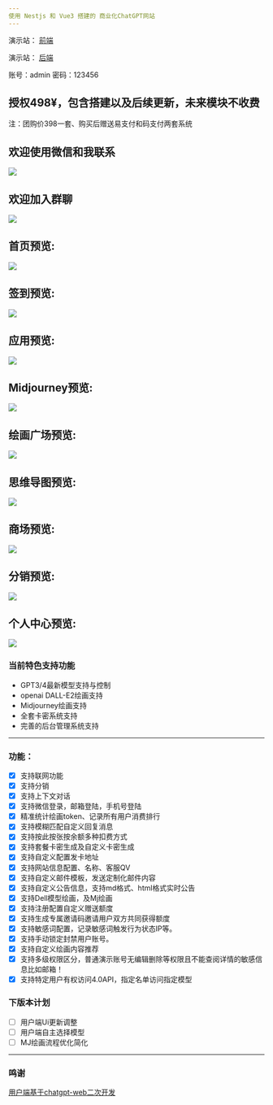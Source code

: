 ```yaml
---
使用 Nestjs 和 Vue3 搭建的 商业化ChatGPT网站
---
```


演示站： [前端](https://daohang.site)

演示站： [后端](https://mybot.cc/nineai/admin/#/login)

账号：admin 密码：123456

授权498¥，包含搭建以及后续更新，未来模块不收费
---
注：团购价398一套、购买后赠送易支付和码支付两套系统


欢迎使用微信和我联系
---
![](https://i.postimg.cc/C1SHqW4Y/514cc38b0fd50ef299b1de270877fd2c.jpg)

欢迎加入群聊
---
![](https://i.postimg.cc/jjG4SDDW/6e8bbb741fd0701c78dad9f0ec154349.jpg)

首页预览:
---
![](https://i.postimg.cc/k5v9sbW8/IMG-0479.jpg)

签到预览:
---
![](https://i.postimg.cc/Gm0C1QQG/IMG-0486.jpg)

应用预览:
---
![](https://i.postimg.cc/G23R5mjf/IMG-0480.jpg)

Midjourney预览:
---
![](https://i.postimg.cc/63HKJxjp/IMG-0481.jpg)

绘画广场预览:
---
![](https://i.postimg.cc/Y0hHtDZf/IMG-0482.jpg)

思维导图预览:
---
![](https://i.postimg.cc/qqSdqXdf/IMG-0483.jpg)

商场预览:
---
![](https://i.postimg.cc/WpHV5jq9/IMG-0484.jpg)

分销预览:
---
![](https://i.postimg.cc/zXHrMMnq/IMG-0485.jpg)

个人中心预览:
---
![](https://i.postimg.cc/XYw0NCHh/IMG-0487.jpg)



### 当前特色支持功能
- GPT3/4最新模型支持与控制
- openai DALL-E2绘画支持
- Midjourney绘画支持
- 全套卡密系统支持
- 完善的后台管理系统支持
---
### 功能：
- [x] 支持联网功能
- [x] 支持分销
- [x] 支持上下文对话
- [x] 支持微信登录，邮箱登陆，手机号登陆
- [x] 精准统计绘画token、记录所有用户消费排行
- [x] 支持模糊匹配自定义回复消息
- [x] 支持按此按张按余额多种扣费方式
- [x] 支持套餐卡密生成及自定义卡密生成
- [x] 支持自定义配置发卡地址
- [x] 支持网站信息配置、名称、客服QV
- [x] 支持自定义邮件模板，发送定制化邮件内容
- [x] 支持自定义公告信息，支持md格式、html格式实时公告
- [x] 支持Dell模型绘画，及Mj绘画
- [x] 支持注册配置自定义赠送额度
- [x] 支持生成专属邀请码邀请用户双方共同获得额度
- [x] 支持敏感词配置，记录敏感词触发行为状态IP等。
- [x] 支持手动锁定封禁用户账号。
- [x] 支持自定义绘画内容推荐
- [x] 支持多级权限区分，普通演示账号无编辑删除等权限且不能查阅详情的敏感信息比如邮箱！
- [x] 支持特定用户有权访问4.0API，指定名单访问指定模型

### 下版本计划
- [ ] 用户端Ui更新调整
- [ ] 用户端自主选择模型
- [ ] MJ绘画流程优化简化
---

### 鸣谢
[用户端基于chatgpt-web二次开发](https://github.com/Chanzhaoyu/chatgpt-web)

